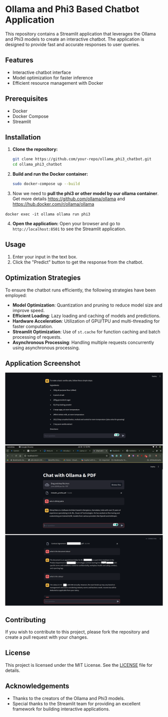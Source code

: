 # Ollama and Phi3 Based Chatbot Application

This repository contains a Streamlit application that leverages the Ollama and Phi3 models to create an interactive chatbot. The application is designed to provide fast and accurate responses to user queries.

## Features
- Interactive chatbot interface
- Model optimization for faster inference
- Efficient resource management with Docker

## Prerequisites
- Docker
- Docker Compose
- Streamlit

## Installation

1. **Clone the repository:**
    ```bash
    git clone https://github.com/your-repo/ollama_phi3_chatbot.git
    cd ollama_phi3_chatbot
    ```

2. **Build and run the Docker container:**
    ```bash
    sudo docker-compose up --build
    ```

3. Now we need to **pull the phi3 or other model by our ollama container**. Get more details https://github.com/ollama/ollama and https://hub.docker.com/r/ollama/ollama

`docker exec -it ollama ollama run phi3`


4. **Open the application:**
    Open your browser and go to `http://localhost:8501` to see the Streamlit application.

## Usage

1. Enter your input in the text box.
2. Click the "Predict" button to get the response from the chatbot.

## Optimization Strategies

To ensure the chatbot runs efficiently, the following strategies have been employed:

- **Model Optimization**: Quantization and pruning to reduce model size and improve speed.
- **Efficient Loading**: Lazy loading and caching of models and predictions.
- **Hardware Acceleration**: Utilization of GPU/TPU and multi-threading for faster computation.
- **Streamlit Optimization**: Use of `st.cache` for function caching and batch processing of requests.
- **Asynchronous Processing**: Handling multiple requests concurrently using asynchronous processing.

## Application Screenshot

![Ollama and Phi3 Streamlit Chatbot](ollama_phi3_streamlit_chatbot.png)
![Ollama and Phi3 Streamlit Chatbot konwledge base](ollama_chat2.png)
![Ollama and Phi3 Streamlit Chatbot konwledge base Chat with Session](chat_session.png)

## Contributing

If you wish to contribute to this project, please fork the repository and create a pull request with your changes.

## License

This project is licensed under the MIT License. See the [LICENSE](LICENSE) file for details.

## Acknowledgements

- Thanks to the creators of the Ollama and Phi3 models.
- Special thanks to the Streamlit team for providing an excellent framework for building interactive applications.

